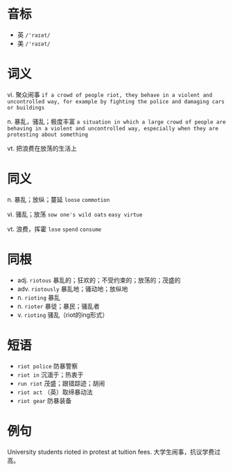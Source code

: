 # 音标

- 英 `/'raɪət/`
- 美 `/'raɪət/`

# 词义

vi. 聚众闹事
`if a crowd of people riot, they behave in a violent and uncontrolled way, for example by fighting the police and damaging cars or buildings`

n. 暴乱，骚乱；极度丰富
`a situation in which a large crowd of people are behaving in a violent and uncontrolled way, especially when they are protesting about something`

vt. 把浪费在放荡的生活上


# 同义

n. 暴乱；放纵；蔓延
`loose` `commotion`

vi. 骚乱；放荡
`sow one's wild oats` `easy virtue`

vt. 浪费，挥霍
`lose` `spend` `consume`

# 同根

- adj. `riotous` 暴乱的；狂欢的；不受约束的；放荡的；茂盛的
- adv. `riotously` 暴乱地；骚动地；放纵地
- n. `rioting` 暴乱
- n. `rioter` 暴徒；暴民；骚乱者
- v. `rioting` 骚乱（riot的ing形式）

# 短语

- `riot police` 防暴警察
- `riot in` 沉湎于；热衷于
- `run riot` 茂盛；跟错踪迹；胡闹
- `riot act` （英）取缔暴动法
- `riot gear` 防暴装备

# 例句

University students rioted in protest at tuition fees.
大学生闹事，抗议学费过高。


